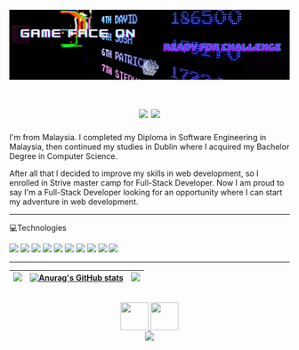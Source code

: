 ![Hung Jin Chong Header](/images/header.jfif)

<h1 align="center"><img src="https://res.cloudinary.com/waliwalo/image/upload/v1618384835/portfolio/hello_xk8bsg.png" width="350px"/> <img src="https://res.cloudinary.com/waliwalo/image/upload/v1618306281/portfolio/handWave_oow7h1.gif" width="35px"></h1>

<p>
I'm from Malaysia. I completed my Diploma in Software Engineering in Malaysia, then continued my studies in Dublin where I acquired my Bachelor Degree in Computer Science.
</p>
<p>
After all that I decided to improve my skills in web development, so I enrolled in Strive master camp for Full-Stack Developer. Now I am proud to say I'm a Full-Stack Developer looking for an opportunity where I can start my adventure in web development.
</p>

---

💻Technologies
<br>

![](https://img.shields.io/badge/-Mongo-grey?logo=mongodb)
![](https://img.shields.io/badge/-ExpressJS-grey?logo=express)
![](https://img.shields.io/badge/-React-grey?logo=react)
![](https://img.shields.io/badge/-NodeJS-grey?logo=node.js)
![](https://img.shields.io/badge/-Typescript-grey?logo=typescript)
![](https://img.shields.io/badge/-Redux-grey?logo=redux)
![](https://img.shields.io/badge/-SocketIO-grey?logo=socket.io)
![](https://img.shields.io/badge/-GSAP-grey?logo=greensock)
![](https://img.shields.io/badge/-Heroku-grey?logo=heroku)
![](https://img.shields.io/badge/-Vercel-grey?logo=vercel)

---

| ![](https://res.cloudinary.com/waliwalo/image/upload/v1618387221/portfolio/oie_1495826LPVkI2IU_3_eqlsqj.gif) | [![Anurag's GitHub stats](https://github-readme-stats.vercel.app/api?username=waliwalo&count_private=true&show_icons=true&theme=dark&hide=stars,contribs)](https://github.com/anuraghazra/github-readme-stats) | ![](https://res.cloudinary.com/waliwalo/image/upload/v1618387221/portfolio/oie_1495826LPVkI2IU_3_eqlsqj.gif) |
| ------------------------------------------------------------------------------------------------------------ | :------------------------------------------------------------------------------------------------------------------------------------------------------------------------------------------------------------: | ------------------------------------------------------------------------------------------------------------ |

<br>

<div align="center">
    <a href="https://www.linkedin.com/in/hungjinchong/" target="_blank">        
            <img src="https://res.cloudinary.com/waliwalo/image/upload/v1617786130/portfolio/linkedin-icon-2_cv4ywd.svg" 
            width="50" height="50"/>
    </a>
    <a href="https://jin-portfolio.vercel.app/" target="_blank">       
            <img src="https://res.cloudinary.com/waliwalo/image/upload/v1617807197/portfolio/AvatarMaker_2_kp8v5q.png"
            width="50" height="50"/>
    </a>
</div>

<div align="center"><img src="https://res.cloudinary.com/waliwalo/image/upload/v1618384936/portfolio/email_al97rt.png" width="200px"></div>

<!--
**WaliWalo/WaliWalo** is a ✨ _special_ ✨ repository because its `README.md` (this file) appears on your GitHub profile.

Here are some ideas to get you started:

- 🔭 I’m currently working on ...
- 🌱 I’m currently learning ...
- 👯 I’m looking to collaborate on ...
- 🤔 I’m looking for help with ...
- 💬 Ask me about ...
- 📫 How to reach me: ...
- 😄 Pronouns: ...
- ⚡ Fun fact: ...
  -->
